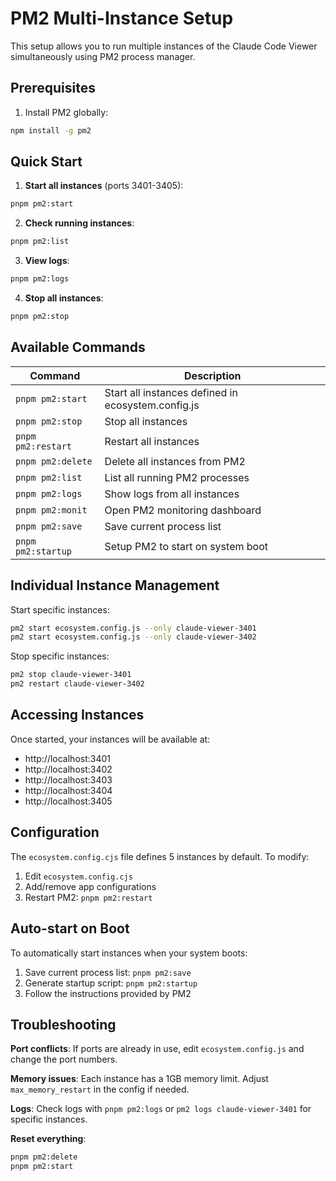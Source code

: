 # PM2 Multi-Instance Setup

This setup allows you to run multiple instances of the Claude Code Viewer simultaneously using PM2 process manager.

## Prerequisites

1. Install PM2 globally:
```bash
npm install -g pm2
```

## Quick Start

1. **Start all instances** (ports 3401-3405):
```bash
pnpm pm2:start
```

2. **Check running instances**:
```bash
pnpm pm2:list
```

3. **View logs**:
```bash
pnpm pm2:logs
```

4. **Stop all instances**:
```bash
pnpm pm2:stop
```

## Available Commands

| Command | Description |
|---------|-------------|
| `pnpm pm2:start` | Start all instances defined in ecosystem.config.js |
| `pnpm pm2:stop` | Stop all instances |
| `pnpm pm2:restart` | Restart all instances |
| `pnpm pm2:delete` | Delete all instances from PM2 |
| `pnpm pm2:list` | List all running PM2 processes |
| `pnpm pm2:logs` | Show logs from all instances |
| `pnpm pm2:monit` | Open PM2 monitoring dashboard |
| `pnpm pm2:save` | Save current process list |
| `pnpm pm2:startup` | Setup PM2 to start on system boot |

## Individual Instance Management

Start specific instances:
```bash
pm2 start ecosystem.config.js --only claude-viewer-3401
pm2 start ecosystem.config.js --only claude-viewer-3402
```

Stop specific instances:
```bash
pm2 stop claude-viewer-3401
pm2 restart claude-viewer-3402
```

## Accessing Instances

Once started, your instances will be available at:
- http://localhost:3401
- http://localhost:3402
- http://localhost:3403
- http://localhost:3404
- http://localhost:3405

## Configuration

The `ecosystem.config.cjs` file defines 5 instances by default. To modify:

1. Edit `ecosystem.config.cjs`
2. Add/remove app configurations
3. Restart PM2: `pnpm pm2:restart`

## Auto-start on Boot

To automatically start instances when your system boots:

1. Save current process list: `pnpm pm2:save`
2. Generate startup script: `pnpm pm2:startup`
3. Follow the instructions provided by PM2

## Troubleshooting

**Port conflicts**: If ports are already in use, edit `ecosystem.config.js` and change the port numbers.

**Memory issues**: Each instance has a 1GB memory limit. Adjust `max_memory_restart` in the config if needed.

**Logs**: Check logs with `pnpm pm2:logs` or `pm2 logs claude-viewer-3401` for specific instances.

**Reset everything**:
```bash
pnpm pm2:delete
pnpm pm2:start
```